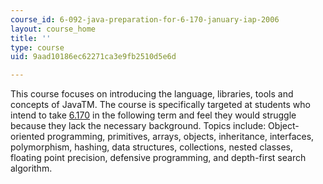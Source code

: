 ```yaml
---
course_id: 6-092-java-preparation-for-6-170-january-iap-2006
layout: course_home
title: ''
type: course
uid: 9aad10186ec62271ca3e9fb2510d5e6d

---
```

This course focuses on introducing the language, libraries, tools and concepts of JavaTM. The course is specifically targeted at students who intend to take [6.170](/courses/6-170-laboratory-in-software-engineering-fall-2005) in the following term and feel they would struggle because they lack the necessary background. Topics include: Object-oriented programming, primitives, arrays, objects, inheritance, interfaces, polymorphism, hashing, data structures, collections, nested classes, floating point precision, defensive programming, and depth-first search algorithm.
